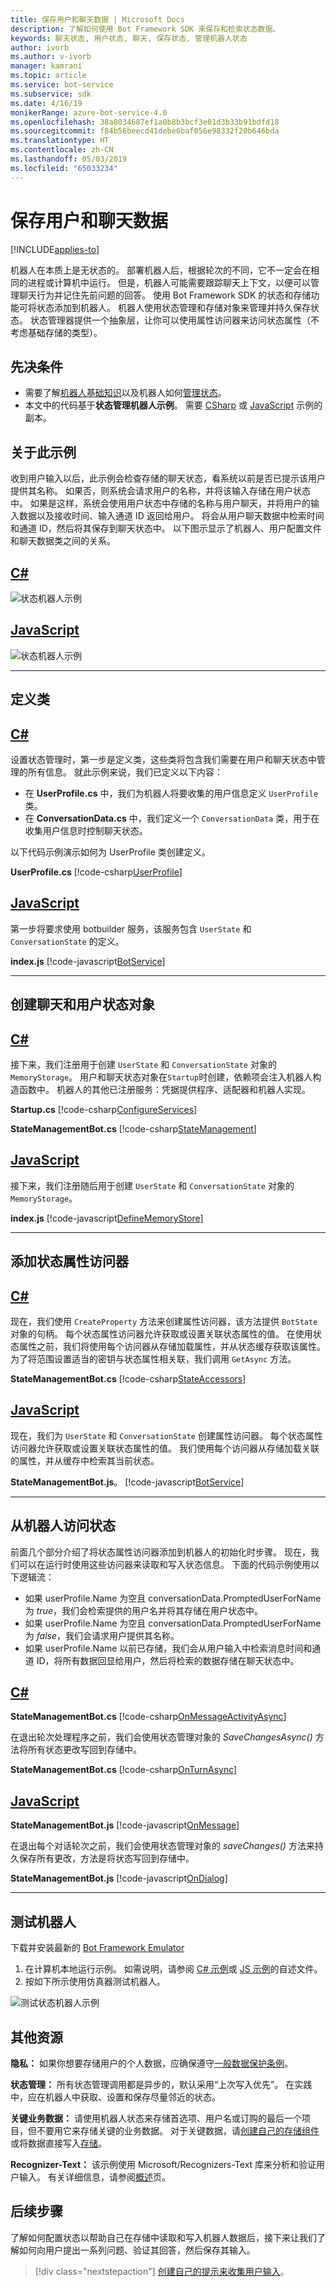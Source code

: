 ```yaml
---
title: 保存用户和聊天数据 | Microsoft Docs
description: 了解如何使用 Bot Framework SDK 来保存和检索状态数据。
keywords: 聊天状态, 用户状态, 聊天, 保存状态, 管理机器人状态
author: ivorb
ms.author: v-ivorb
manager: kamrani
ms.topic: article
ms.service: bot-service
ms.subservice: sdk
ms.date: 4/16/19
monikerRange: azure-bot-service-4.0
ms.openlocfilehash: 38a8034687ef1a0b8b3bcf3e01d3b33b91bdfd18
ms.sourcegitcommit: f84b56beecd41debe6baf056e98332f20b646bda
ms.translationtype: HT
ms.contentlocale: zh-CN
ms.lasthandoff: 05/03/2019
ms.locfileid: "65033234"
---
```

# <a name="save-user-and-conversation-data"></a>保存用户和聊天数据

[!INCLUDE[applies-to](../includes/applies-to.md)]

机器人在本质上是无状态的。 部署机器人后，根据轮次的不同，它不一定会在相同的进程或计算机中运行。 但是，机器人可能需要跟踪聊天上下文，以便可以管理聊天行为并记住先前问题的回答。 使用 Bot Framework SDK 的状态和存储功能可将状态添加到机器人。 机器人使用状态管理和存储对象来管理并持久保存状态。 状态管理器提供一个抽象层，让你可以使用属性访问器来访问状态属性（不考虑基础存储的类型）。

## <a name="prerequisites"></a>先决条件
- 需要了解[机器人基础知识](bot-builder-basics.md)以及机器人如何[管理状态](bot-builder-concept-state.md)。
- 本文中的代码基于**状态管理机器人示例**。 需要 [CSharp](https://aka.ms/statebot-sample-cs) 或 [JavaScript](https://aka.ms/statebot-sample-js) 示例的副本。

## <a name="about-this-sample"></a>关于此示例
收到用户输入以后，此示例会检查存储的聊天状态，看系统以前是否已提示该用户提供其名称。 如果否，则系统会请求用户的名称，并将该输入存储在用户状态中。 如果是这样，系统会使用用户状态中存储的名称与用户聊天，并将用户的输入数据以及接收时间、输入通道 ID 返回给用户。 将会从用户聊天数据中检索时间和通道 ID，然后将其保存到聊天状态中。 以下图示显示了机器人、用户配置文件和聊天数据类之间的关系。

## <a name="ctabcsharp"></a>[C#](#tab/csharp)
![状态机器人示例](media/StateBotSample-Overview.png)

## <a name="javascripttabjavascript"></a>[JavaScript](#tab/javascript)
![状态机器人示例](media/StateBotSample-JS-Overview.png)

---

## <a name="define-classes"></a>定义类

## <a name="ctabcsharp"></a>[C#](#tab/csharp)

设置状态管理时，第一步是定义类，这些类将包含我们需要在用户和聊天状态中管理的所有信息。 就此示例来说，我们已定义以下内容：

- 在 **UserProfile.cs** 中，我们为机器人将要收集的用户信息定义 `UserProfile` 类。 
- 在 **ConversationData.cs** 中，我们定义一个 `ConversationData` 类，用于在收集用户信息时控制聊天状态。

以下代码示例演示如何为 UserProfile 类创建定义。

**UserProfile.cs** [!code-csharp[UserProfile](~/../BotBuilder-Samples/samples/csharp_dotnetcore/45.state-management/UserProfile.cs?range=7-11)]

## <a name="javascripttabjavascript"></a>[JavaScript](#tab/javascript)

第一步将要求使用 botbuilder 服务，该服务包含 `UserState` 和 `ConversationState` 的定义。

**index.js** [!code-javascript[BotService](~/../BotBuilder-Samples/samples/javascript_nodejs/45.state-management/index.js?range=7-9)]

---

## <a name="create-conversation-and-user-state-objects"></a>创建聊天和用户状态对象

## <a name="ctabcsharp"></a>[C#](#tab/csharp)

接下来，我们注册用于创建 `UserState` 和 `ConversationState` 对象的 `MemoryStorage`。 用户和聊天状态对象在`Startup`时创建，依赖项会注入机器人构造函数中。 机器人的其他已注册服务：凭据提供程序、适配器和机器人实现。

**Startup.cs** [!code-csharp[ConfigureServices](~/../BotBuilder-Samples/samples/csharp_dotnetcore/45.state-management/Startup.cs?range=16-38)]

**StateManagementBot.cs** [!code-csharp[StateManagement](~/../BotBuilder-Samples/samples/csharp_dotnetcore/45.state-management/bots/StateManagementBot.cs?range=15-22)]

## <a name="javascripttabjavascript"></a>[JavaScript](#tab/javascript)

接下来，我们注册随后用于创建 `UserState` 和 `ConversationState` 对象的 `MemoryStorage`。

**index.js** [!code-javascript[DefineMemoryStore](~/../BotBuilder-Samples/samples/javascript_nodejs/45.state-management/index.js?range=32-38)]

---

## <a name="add-state-property-accessors"></a>添加状态属性访问器

## <a name="ctabcsharp"></a>[C#](#tab/csharp)

现在，我们使用 `CreateProperty` 方法来创建属性访问器，该方法提供 `BotState` 对象的句柄。 每个状态属性访问器允许获取或设置关联状态属性的值。 在使用状态属性之前，我们将使用每个访问器从存储加载属性，并从状态缓存获取该属性。 为了将范围设置适当的密钥与状态属性相关联，我们调用 `GetAsync` 方法。

**StateManagementBot.cs** [!code-csharp[StateAccessors](~/../BotBuilder-Samples/samples/csharp_dotnetcore/45.state-management/bots/StateManagementBot.cs?range=38-46)]

## <a name="javascripttabjavascript"></a>[JavaScript](#tab/javascript)

现在，我们为 `UserState` 和 `ConversationState` 创建属性访问器。 每个状态属性访问器允许获取或设置关联状态属性的值。 我们使用每个访问器从存储加载关联的属性，并从缓存中检索其当前状态。

**StateManagementBot.js**。
[!code-javascript[BotService](~/../BotBuilder-Samples/samples/javascript_nodejs/45.state-management/bots/stateManagementBot.js?range=6-19)]

---

## <a name="access-state-from-your-bot"></a>从机器人访问状态
前面几个部分介绍了将状态属性访问器添加到机器人的初始化时步骤。 现在，我们可以在运行时使用这些访问器来读取和写入状态信息。 下面的代码示例使用以下逻辑流：
- 如果 userProfile.Name 为空且 conversationData.PromptedUserForName 为 _true_，我们会检索提供的用户名并将其存储在用户状态中。
- 如果 userProfile.Name 为空且 conversationData.PromptedUserForName 为 _false_，我们会请求用户提供其名称。
- 如果 userProfile.Name 以前已存储，我们会从用户输入中检索消息时间和通道 ID，将所有数据回显给用户，然后将检索的数据存储在聊天状态中。

## <a name="ctabcsharp"></a>[C#](#tab/csharp)

**StateManagementBot.cs** [!code-csharp[OnMessageActivityAsync](~/../BotBuilder-Samples/samples/csharp_dotnetcore/45.state-management/bots/StateManagementBot.cs?range=38-85)]

在退出轮次处理程序之前，我们会使用状态管理对象的 _SaveChangesAsync()_ 方法将所有状态更改写回到存储中。

**StateManagementBot.cs** [!code-csharp[OnTurnAsync](~/../BotBuilder-Samples/samples/csharp_dotnetcore/45.state-management/bots/StateManagementBot.cs?range=24-31)]

## <a name="javascripttabjavascript"></a>[JavaScript](#tab/javascript)

**StateManagementBot.js** [!code-javascript[OnMessage](~/../BotBuilder-Samples/samples/javascript_nodejs/45.state-management/bots/stateManagementBot.js?range=21-54)]

在退出每个对话轮次之前，我们会使用状态管理对象的 _saveChanges()_ 方法来持久保存所有更改，方法是将状态写回到存储中。

**StateManagementBot.js** [!code-javascript[OnDialog](~/../BotBuilder-Samples/samples/javascript_nodejs/45.state-management/bots/stateManagementBot.js?range=60-67)]

---

## <a name="test-the-bot"></a>测试机器人

下载并安装最新的 [Bot Framework Emulator](https://aka.ms/bot-framework-emulator-readme)

1. 在计算机本地运行示例。 如需说明，请参阅 [C# 示例](https://aka.ms/statebot-sample-cs)或 [JS 示例](https://aka.ms/statebot-sample-js)的自述文件。
1. 按如下所示使用仿真器测试机器人。

![测试状态机器人示例](media/state-bot-testing-emulator.png)

## <a name="additional-resources"></a>其他资源

**隐私：** 如果你想要存储用户的个人数据，应确保遵守[一般数据保护条例](https://blog.botframework.com/2018/04/23/general-data-protection-regulation-gdpr)。

**状态管理：** 所有状态管理调用都是异步的，默认采用“上次写入优先”。 在实践中，应在机器人中获取、设置和保存尽量邻近的状态。

**关键业务数据：** 请使用机器人状态来存储首选项、用户名或订购的最后一个项目，但不要用它来存储关键的业务数据。 对于关键数据，请[创建自己的存储组件](bot-builder-custom-storage.md)或将数据直接写入[存储](bot-builder-howto-v4-storage.md)。

**Recognizer-Text：** 该示例使用 Microsoft/Recognizers-Text 库来分析和验证用户输入。 有关详细信息，请参阅[概述](https://github.com/Microsoft/Recognizers-Text#microsoft-recognizers-text-overview)页。

## <a name="next-steps"></a>后续步骤

了解如何配置状态以帮助自己在存储中读取和写入机器人数据后，接下来让我们了解如何向用户提出一系列问题、验证其回答，然后保存其输入。

> [!div class="nextstepaction"]
> [创建自己的提示来收集用户输入](bot-builder-primitive-prompts.md)。
